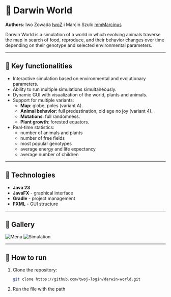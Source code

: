 # 🌱 Darwin World

**Authors**: Iwo Zowada [IwoZ](https://github.com/Iwo-Z) i Marcin Szulc [mmMarcinus](https://github.com/mmMarcinus)

Darwin World is a simulation of a world in which evolving animals traverse the map in search of food, reproduce, and their behavior changes over time depending on their genotype and selected environmental parameters.

---

## 🧠 Key functionalities

- Interactive simulation based on environmental and evolutionary parameters.
- Ability to run multiple simulations simultaneously.
- Dynamic GUI with visualization of the world, plants and animals.
- Support for multiple variants:
  - **Map**: globe, poles (variant A).
  - **Animal behavior**: full predestination, old age no joy (variant 4).
  - **Mutations**: full randomness.
  - **Plant growth**: forested equators.
- Real-time statistics:
  - number of animals and plants
  - number of free fields
  - most popular genotypes
  - average energy and life expectancy
  - average number of children

---

## 🧰 Technologies

- **Java 23**
- **JavaFX** - graphical interface
- **Gradle** - project management
- **FXML** - GUI structure

---

## 📸 Gallery

![Menu](./assets/menu.png)
![Simulation](./assets/symulacja.gif)

---

## 🚀 How to run

1. Clone the repository:
   ```bash
   git clone https://github.com/twoj-login/darwin-world.git
2. Run the file with the path 
